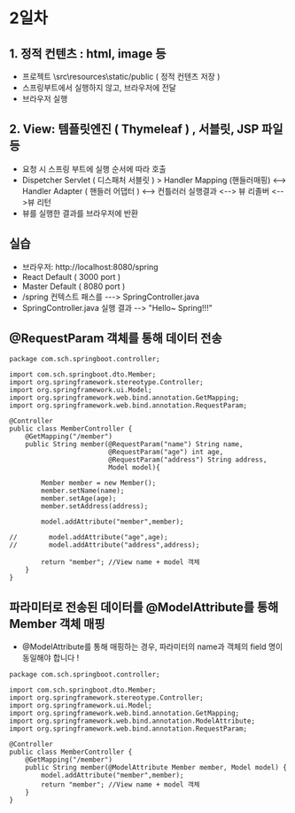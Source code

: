 # 2일차
## 1. 정적 컨텐츠 : html, image 등
- 프로젝트 \src\resources\static/public ( 정적 컨텐츠 저장 )
- 스프링부트에서 실행하지 않고, 브라우저에 전달
- 브라우저 실행

## 2. View: 템플릿엔진 ( Thymeleaf ) , 서블릿, JSP 파일 등
- 요청 시 스프링 부트에 실행 순서에 따라 호출
- Dispetcher Servlet ( 디스패처 서블릿 ) > Handler Mapping (핸들러매핑) <--> Handler Adapter ( 핸들러 어댑터 ) <--> 컨틀러러 실행결과 <--> 뷰 리졸버 <-->뷰 리턴
- 뷰를 실행한 결과를 브라우저에 반환

## 실습
- 브라우저: http://localhost:8080/spring
- React Default ( 3000 port )
- Master Default ( 8080 port )
- /spring 컨텍스트 패스를 ---> SpringController.java
- SpringController.java 실행 결과 --> "Hello~ Spring!!!"

## @RequestParam 객체를 통해 데이터 전송

```
package com.sch.springboot.controller;

import com.sch.springboot.dto.Member;
import org.springframework.stereotype.Controller;
import org.springframework.ui.Model;
import org.springframework.web.bind.annotation.GetMapping;
import org.springframework.web.bind.annotation.RequestParam;

@Controller
public class MemberController {
    @GetMapping("/member")
    public String member(@RequestParam("name") String name,
                         @RequestParam("age") int age,
                         @RequestParam("address") String address,
                         Model model){

        Member member = new Member();
        member.setName(name);
        member.setAge(age);
        member.setAddress(address);

        model.addAttribute("member",member);

//        model.addAttribute("age",age);
//        model.addAttribute("address",address);
        
        return "member"; //View name + model 객체
    }
}

```

## 파라미터로 전송된 데이터를 @ModelAttribute를 통해 Member 객체 매핑
- @ModelAttribute를 통해 매핑하는 경우, 파라미터의 name과 객체의 field 명이 동일해야 합니다 !

```
package com.sch.springboot.controller;

import com.sch.springboot.dto.Member;
import org.springframework.stereotype.Controller;
import org.springframework.ui.Model;
import org.springframework.web.bind.annotation.GetMapping;
import org.springframework.web.bind.annotation.ModelAttribute;
import org.springframework.web.bind.annotation.RequestParam;

@Controller
public class MemberController {
    @GetMapping("/member")
    public String member(@ModelAttribute Member member, Model model) {
        model.addAttribute("member",member);
        return "member"; //View name + model 객체
    }
}

```
